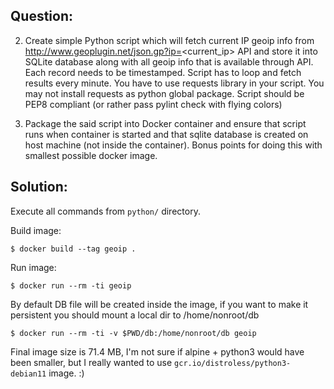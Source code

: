 ## Question:

2. Create simple Python script which will fetch current IP geoip info from http://www.geoplugin.net/json.gp?ip=<current_ip> API and store it into SQLite database along with all geoip info that is available through API. Each record needs to be timestamped. Script has to loop and fetch results every minute. You have to use requests library in your script. You may not install requests as python global package. Script should be PEP8 compliant (or rather pass pylint check with flying colors)

3. Package the said script into Docker container and ensure that script runs when container is started and that sqlite database is created on host machine (not inside the container). Bonus points for doing this with smallest possible docker image.

## Solution:

Execute all commands from `python/` directory.

Build image:
```
$ docker build --tag geoip .
```

Run image:
```
$ docker run --rm -ti geoip
```

By default DB file will be created inside the image, if you want to make it persistent you should mount a local dir to /home/nonroot/db
```
$ docker run --rm -ti -v $PWD/db:/home/nonroot/db geoip
```

Final image size is 71.4 MB, I'm not sure if alpine + python3 would have been smaller, but I really wanted to use `gcr.io/distroless/python3-debian11` image. :)
